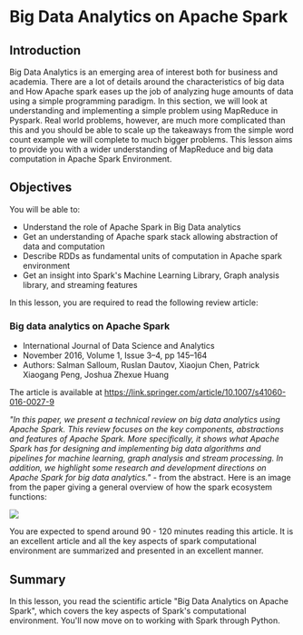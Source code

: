 
# Big Data Analytics on Apache Spark

## Introduction

Big Data Analytics is an emerging area of interest both for business and academia. There are a lot of details around the characteristics of big data and How Apache spark eases up the job of analyzing huge amounts of data using a simple programming paradigm. In this section, we will look at understanding and implementing a simple problem using MapReduce in Pyspark. Real world problems, however, are much more complicated than this and you should be able to scale up the takeaways from the simple word count example we will complete to much bigger problems. This lesson aims to provide you with a wider understanding of MapReduce and big data computation in Apache Spark Environment. 


## Objectives
You will be able to:
- Understand the role of Apache Spark in Big Data analytics 
- Get an understanding of Apache spark stack allowing abstraction of data and computation
- Describe RDDs as fundamental units of computation in Apache spark environment
- Get an insight into Spark's Machine Learning Library, Graph analysis library, and streaming features

In this lesson, you are required to read the following review article: 

### Big data analytics on Apache Spark
- International Journal of Data Science and Analytics
- November 2016, Volume 1, Issue 3–4, pp 145–164
- Authors: Salman Salloum, Ruslan Dautov, Xiaojun Chen, Patrick Xiaogang Peng, Joshua Zhexue Huang

The article is available at 
https://link.springer.com/article/10.1007/s41060-016-0027-9

*"In this paper, we present a technical review on big data analytics using Apache Spark. This review focuses on the key components, abstractions and features of Apache Spark. More specifically, it shows what Apache Spark has for designing and implementing big data algorithms and pipelines for machine learning, graph analysis and stream processing. In addition, we highlight some research and development directions on Apache Spark for big data analytics."* - from the abstract. Here is an image from the paper giving a general overview of how the spark ecosystem functions:


![](spark.gif)

You are expected to spend around 90 - 120 minutes reading this article. It is an excellent article and all the key aspects of spark computational environment are summarized and presented in an excellent manner. 


## Summary

In this lesson, you read the scientific article "Big Data Analytics on Apache Spark", which covers the key aspects of Spark's computational environment. You'll now move on to working with Spark through Python.
